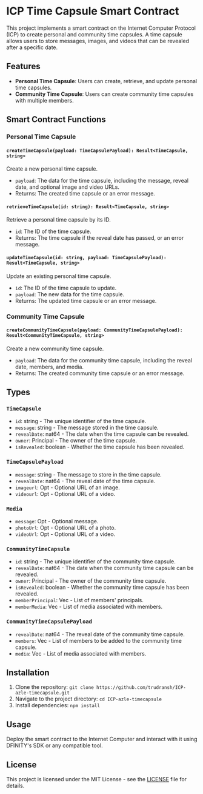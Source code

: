 # ICP Time Capsule Smart Contract

This project implements a smart contract on the Internet Computer Protocol (ICP) to create personal and community time capsules. A time capsule allows users to store messages, images, and videos that can be revealed after a specific date.

## Features

- **Personal Time Capsule**: Users can create, retrieve, and update personal time capsules.
- **Community Time Capsule**: Users can create community time capsules with multiple members.

## Smart Contract Functions

### Personal Time Capsule

#### `createTimeCapsule(payload: TimeCapsulePayload): Result<TimeCapsule, string>`

Create a new personal time capsule.

- `payload`: The data for the time capsule, including the message, reveal date, and optional image and video URLs.
- Returns: The created time capsule or an error message.

#### `retrieveTimeCapsule(id: string): Result<TimeCapsule, string>`

Retrieve a personal time capsule by its ID.

- `id`: The ID of the time capsule.
- Returns: The time capsule if the reveal date has passed, or an error message.

#### `updateTimeCapsule(id: string, payload: TimeCapsulePayload): Result<TimeCapsule, string>`

Update an existing personal time capsule.

- `id`: The ID of the time capsule to update.
- `payload`: The new data for the time capsule.
- Returns: The updated time capsule or an error message.

### Community Time Capsule

#### `createCommunityTimeCapsule(payload: CommunityTimeCapsulePayload): Result<CommunityTimeCapsule, string>`

Create a new community time capsule.

- `payload`: The data for the community time capsule, including the reveal date, members, and media.
- Returns: The created community time capsule or an error message.

## Types

### `TimeCapsule`

- `id`: string - The unique identifier of the time capsule.
- `message`: string - The message stored in the time capsule.
- `revealDate`: nat64 - The date when the time capsule can be revealed.
- `owner`: Principal - The owner of the time capsule.
- `isRevealed`: boolean - Whether the time capsule has been revealed.

### `TimeCapsulePayload`

- `message`: string - The message to store in the time capsule.
- `revealDate`: nat64 - The reveal date of the time capsule.
- `imageurl`: Opt<string> - Optional URL of an image.
- `videourl`: Opt<string> - Optional URL of a video.

### `Media`

- `message`: Opt<string> - Optional message.
- `photoUrl`: Opt<string> - Optional URL of a photo.
- `videoUrl`: Opt<string> - Optional URL of a video.

### `CommunityTimeCapsule`

- `id`: string - The unique identifier of the community time capsule.
- `revealDate`: nat64 - The date when the community time capsule can be revealed.
- `owner`: Principal - The owner of the community time capsule.
- `isRevealed`: boolean - Whether the community time capsule has been revealed.
- `memberPrincipal`: Vec<Principal> - List of members' principals.
- `memberMedia`: Vec<Media> - List of media associated with members.

### `CommunityTimeCapsulePayload`

- `revealDate`: nat64 - The reveal date of the community time capsule.
- `members`: Vec<Principal> - List of members to be added to the community time capsule.
- `media`: Vec<Media> - List of media associated with members.

## Installation

1. Clone the repository: `git clone https://github.com/trudransh/ICP-azle-timecapsule.git`
2. Navigate to the project directory: `cd ICP-azle-timecapsule`
3. Install dependencies: `npm install`

## Usage

Deploy the smart contract to the Internet Computer and interact with it using DFINITY's SDK or any compatible tool.

## License

This project is licensed under the MIT License - see the [LICENSE](LICENSE) file for details.
